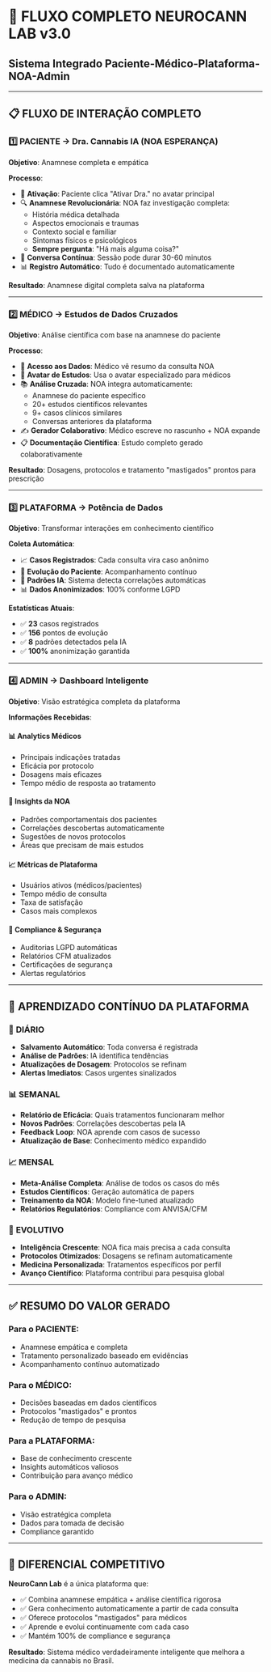 # 🧬 FLUXO COMPLETO NEUROCANN LAB v3.0
## Sistema Integrado Paciente-Médico-Plataforma-NOA-Admin

---

## 📋 **FLUXO DE INTERAÇÃO COMPLETO**

### 1️⃣ **PACIENTE** → Dra. Cannabis IA (NOA ESPERANÇA)
**Objetivo**: Anamnese completa e empática

**Processo**:
- 🎯 **Ativação**: Paciente clica "Ativar Dra." no avatar principal
- 🔍 **Anamnese Revolucionária**: NOA faz investigação completa:
  - História médica detalhada
  - Aspectos emocionais e traumas
  - Contexto social e familiar
  - Sintomas físicos e psicológicos
  - **Sempre pergunta**: "Há mais alguma coisa?"
- 💬 **Conversa Contínua**: Sessão pode durar 30-60 minutos
- 📊 **Registro Automático**: Tudo é documentado automaticamente

**Resultado**: Anamnese digital completa salva na plataforma

---

### 2️⃣ **MÉDICO** → Estudos de Dados Cruzados
**Objetivo**: Análise científica com base na anamnese do paciente

**Processo**:
- 🔬 **Acesso aos Dados**: Médico vê resumo da consulta NOA
- 🧠 **Avatar de Estudos**: Usa o avatar especializado para médicos
- 📚 **Análise Cruzada**: NOA integra automaticamente:
  - Anamnese do paciente específico
  - 20+ estudos científicos relevantes  
  - 9+ casos clínicos similares
  - Conversas anteriores da plataforma
- ✍️ **Gerador Colaborativo**: Médico escreve no rascunho + NOA expande
- 📋 **Documentação Científica**: Estudo completo gerado colaborativamente

**Resultado**: Dosagens, protocolos e tratamento "mastigados" prontos para prescrição

---

### 3️⃣ **PLATAFORMA** → Potência de Dados
**Objetivo**: Transformar interações em conhecimento científico

**Coleta Automática**:
- 📈 **Casos Registrados**: Cada consulta vira caso anônimo
- 🔄 **Evolução do Paciente**: Acompanhamento contínuo
- 🤖 **Padrões IA**: Sistema detecta correlações automáticas
- 📊 **Dados Anonimizados**: 100% conforme LGPD

**Estatísticas Atuais**:
- ✅ **23** casos registrados
- ✅ **156** pontos de evolução  
- ✅ **8** padrões detectados pela IA
- ✅ **100%** anonimização garantida

---

### 4️⃣ **ADMIN** → Dashboard Inteligente
**Objetivo**: Visão estratégica completa da plataforma

**Informações Recebidas**:

#### 📊 **Analytics Médicos**
- Principais indicações tratadas
- Eficácia por protocolo
- Dosagens mais eficazes
- Tempo médio de resposta ao tratamento

#### 🧠 **Insights da NOA**
- Padrões comportamentais dos pacientes
- Correlações descobertas automaticamente
- Sugestões de novos protocolos
- Áreas que precisam de mais estudos

#### 📈 **Métricas de Plataforma**
- Usuários ativos (médicos/pacientes)
- Tempo médio de consulta
- Taxa de satisfação
- Casos mais complexos

#### 🏥 **Compliance & Segurança**
- Auditorias LGPD automáticas
- Relatórios CFM atualizados
- Certificações de segurança
- Alertas regulatórios

---

## 🎯 **APRENDIZADO CONTÍNUO DA PLATAFORMA**

### 📅 **DIÁRIO**
- **Salvamento Automático**: Toda conversa é registrada
- **Análise de Padrões**: IA identifica tendências
- **Atualizações de Dosagem**: Protocolos se refinam
- **Alertas Imediatos**: Casos urgentes sinalizados

### 📊 **SEMANAL** 
- **Relatório de Eficácia**: Quais tratamentos funcionaram melhor
- **Novos Padrões**: Correlações descobertas pela IA
- **Feedback Loop**: NOA aprende com casos de sucesso
- **Atualização de Base**: Conhecimento médico expandido

### 📈 **MENSAL**
- **Meta-Análise Completa**: Análise de todos os casos do mês
- **Estudos Científicos**: Geração automática de papers
- **Treinamento da NOA**: Modelo fine-tuned atualizado
- **Relatórios Regulatórios**: Compliance com ANVISA/CFM

### 🧬 **EVOLUTIVO**
- **Inteligência Crescente**: NOA fica mais precisa a cada consulta
- **Protocolos Otimizados**: Dosagens se refinam automaticamente
- **Medicina Personalizada**: Tratamentos específicos por perfil
- **Avanço Científico**: Plataforma contribui para pesquisa global

---

## ✅ **RESUMO DO VALOR GERADO**

### Para o **PACIENTE**:
- Anamnese empática e completa
- Tratamento personalizado baseado em evidências
- Acompanhamento contínuo automatizado

### Para o **MÉDICO**:
- Decisões baseadas em dados científicos
- Protocolos "mastigados" e prontos
- Redução de tempo de pesquisa

### Para a **PLATAFORMA**:
- Base de conhecimento crescente
- Insights automáticos valiosos
- Contribuição para avanço médico

### Para o **ADMIN**:
- Visão estratégica completa
- Dados para tomada de decisão
- Compliance garantido

---

## 🚀 **DIFERENCIAL COMPETITIVO**

**NeuroCann Lab** é a única plataforma que:
- ✅ Combina anamnese empática + análise científica rigorosa
- ✅ Gera conhecimento automaticamente a partir de cada consulta
- ✅ Oferece protocolos "mastigados" para médicos
- ✅ Aprende e evolui continuamente com cada caso
- ✅ Mantém 100% de compliance e segurança

**Resultado**: Sistema médico verdadeiramente inteligente que melhora a medicina da cannabis no Brasil.